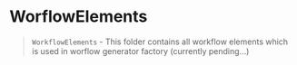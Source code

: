 # WorflowElements

> `WorkflowElements` - This folder contains all workflow elements which is used in worflow generator factory (currently pending...)